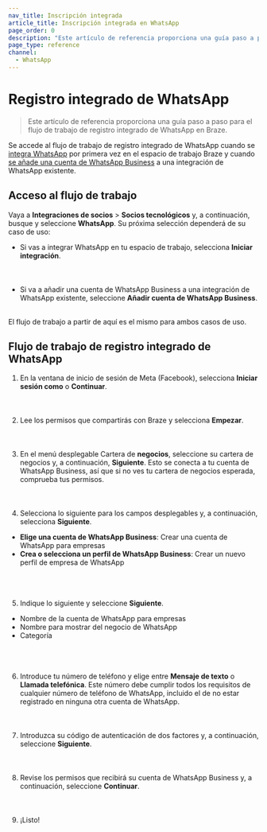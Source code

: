 ```yaml
---
nav_title: Inscripción integrada
article_title: Inscripción integrada en WhatsApp
page_order: 0
description: "Este artículo de referencia proporciona una guía paso a paso para el flujo de trabajo de registro integrado de WhatsApp en Braze."
page_type: reference
channel:
  - WhatsApp
---
```


# Registro integrado de WhatsApp

> Este artículo de referencia proporciona una guía paso a paso para el flujo de trabajo de registro integrado de WhatsApp en Braze.

Se accede al flujo de trabajo de registro integrado de WhatsApp cuando se [integra WhatsApp]({{site.baseurl}}/user_guide/message_building_by_channel/whatsapp/overview/) por primera vez en el espacio de trabajo Braze y cuando [se añade una cuenta de WhatsApp Business]({{site.baseurl}}/user_guide/message_building_by_channel/whatsapp/overview/multiple_subscription_groups/) a una integración de WhatsApp existente.


 


## Acceso al flujo de trabajo

Vaya a **Integraciones de socios** > **Socios tecnológicos** y, a continuación, busque y seleccione **WhatsApp**. Su próxima selección dependerá de su caso de uso:

- Si vas a integrar WhatsApp en tu espacio de trabajo, selecciona **Iniciar integración**. <br><br><br><br>
- Si va a añadir una cuenta de WhatsApp Business a una integración de WhatsApp existente, seleccione **Añadir cuenta de WhatsApp Business**. <br><br>

El flujo de trabajo a partir de aquí es el mismo para ambos casos de uso.

## Flujo de trabajo de registro integrado de WhatsApp

1. En la ventana de inicio de sesión de Meta (Facebook), selecciona **Iniciar sesión como** o **Continuar**. <br><br><br><br>
2. Lee los permisos que compartirás con Braze y selecciona **Empezar**. <br><br><br><br>
3. En el menú desplegable Cartera de **negocios**, seleccione su cartera de negocios y, a continuación, **Siguiente**. Esto se conecta a tu cuenta de WhatsApp Business, así que si no ves tu cartera de negocios esperada, comprueba tus permisos.<br><br><br><br>
4. Selecciona lo siguiente para los campos desplegables y, a continuación, selecciona **Siguiente**.
- **Elige una cuenta de WhatsApp Business**: Crear una cuenta de WhatsApp para empresas
- **Crea o selecciona un perfil de WhatsApp Business**: Crear un nuevo perfil de empresa de WhatsApp <br><br><br><br>
5. Indique lo siguiente y seleccione **Siguiente**.
- Nombre de la cuenta de WhatsApp para empresas
- Nombre para mostrar del negocio de WhatsApp
- Categoría <br><br><br><br>
6. Introduce tu número de teléfono y elige entre **Mensaje de texto** o **Llamada telefónica**. Este número debe cumplir todos los requisitos de cualquier número de teléfono de WhatsApp, incluido el de no estar registrado en ninguna otra cuenta de WhatsApp. <br><br><br><br>
7. Introduzca su código de autenticación de dos factores y, a continuación, seleccione **Siguiente**. <br><br><br><br>
8. Revise los permisos que recibirá su cuenta de WhatsApp Business y, a continuación, seleccione **Continuar**. <br><br><br><br>
9. ¡Listo! <br><br>

